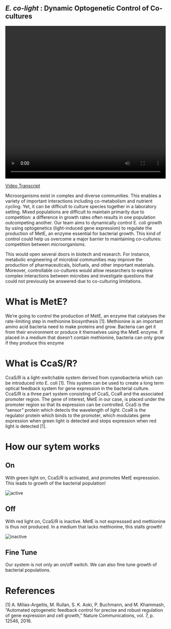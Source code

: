 ## _E. co-light_ : Dynamic Optogenetic Control of Co-cultures

<video width="100%" height="480" controls>
<source src="http://2018.igem.org/wiki/images/e/e4/T--Waterloo--IntroVideo.mp4" type="video/mp4">
</video>

[Video Transcript](http://2018.igem.org/wiki/images/b/b5/T--Waterloo--IntroTranscript.pdf)

Microorganisms exist in complex and diverse communities. This enables a variety of important interactions including co-metabolism and nutrient cycling. Yet, it can be difficult to culture species together in a laboratory setting. Mixed populations are difficult to maintain primarily due to competition: a difference in growth rates often results in one population outcompeting another. Our team aims to dynamically control E. coli growth by using optogenetics (light-induced gene expression) to regulate the production of MetE, an enzyme essential for bacterial growth. This kind of control could help us overcome a major barrier to maintaining co-cultures: competition between microorganisms.  

This would open several doors in biotech and research. For instance, metabolic engineering of microbial communities may improve the production of pharmaceuticals, biofuels, and other important materials. Moreover, controllable co-cultures would allow researchers to explore complex interactions between microbes and investigate questions that could not previously be answered due to co-culturing limitations.


# What is MetE?
We’re going to control the production of MetE,  an enzyme that catalyses the rate-limiting step in methionine biosynthesis [1]. Methionine is an important amino acid bacteria need to make proteins and grow. Bacteria can get it from their environment or produce it themselves using the MetE enzyme. If placed in a medium that doesn’t contain methionine, bacteria can only grow if they produce this enzyme 

# What is CcaS/R? 
CcaS/R is a light-switchable system derived from cyanobacteria which can be introduced into E. coli [1]. This system can be used to create a long term optical feedback system for gene expression in the bacterial culture. CcaS/R is a three part system consisting of CcaS, CcaR and the associated promoter region. The gene of interest, MetE in our case, is placed under the promoter region so that its expression can be controlled. CcaS is the “sensor” protein which detects the wavelength of light. CcaR is the regulator protein which binds to the promoter, which modulates gene expression when green light is detected and stops expression when red light is detected [1].

# How our sytem works
## On
With green light on, CcaS/R is activated, and promotes MetE expresssion. This leads to growth of the bacterial population! 

![active](http://parts.igem.org/wiki/images/3/3d/T--Waterloo-Ccas_how_it_works_Green.png)

## Off 
With red light on, CcaS/R is inactive. MetE is not expresssed and methionine is thus not produced. In a medium that lacks methionine, this stalls growth!

![inactive](http://parts.igem.org/wiki/images/6/67/T--Waterloo--CcasR_How_it_works_Red.png)

## Fine Tune 
Our system is not only an on/off switch. We can also fine tune growth of bacterial populations.

# References 
[1] A. Milias-Argeitis, M. Rullan, S. K. Aoki, P. Buchmann, and M. Khammash, “Automated optogenetic feedback control for precise and robust regulation of gene expression and cell growth,” Nature Communications, vol. 7, p. 12546, 2016.

